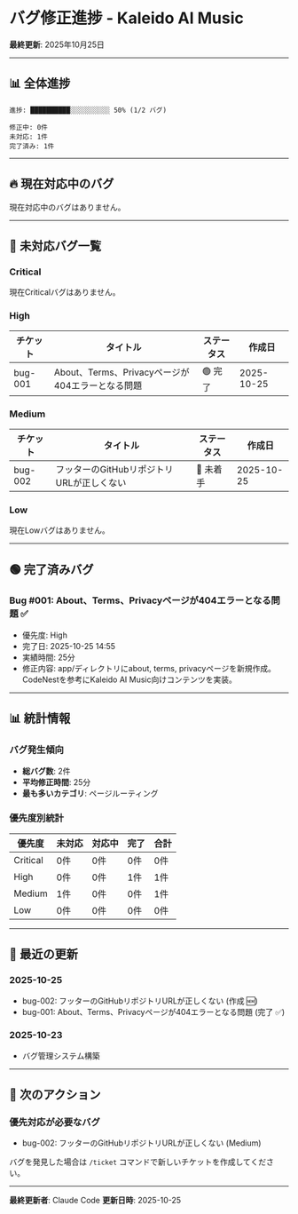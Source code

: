 # バグ修正進捗 - Kaleido AI Music

**最終更新**: 2025年10月25日

---

## 📊 全体進捗

```
進捗: ██████████░░░░░░░░░░ 50% (1/2 バグ)

修正中: 0件
未対応: 1件
完了済み: 1件
```

---

## 🔥 現在対応中のバグ

現在対応中のバグはありません。

---

## 🔴 未対応バグ一覧

### Critical
現在Criticalバグはありません。

### High

| チケット | タイトル | ステータス | 作成日 |
|---------|---------|----------|--------|
| bug-001 | About、Terms、Privacyページが404エラーとなる問題 | 🟢 完了 | 2025-10-25 |

### Medium

| チケット | タイトル | ステータス | 作成日 |
|---------|---------|----------|--------|
| bug-002 | フッターのGitHubリポジトリURLが正しくない | 🔴 未着手 | 2025-10-25 |

### Low
現在Lowバグはありません。

---

## 🟢 完了済みバグ

### Bug #001: About、Terms、Privacyページが404エラーとなる問題 ✅
- 優先度: High
- 完了日: 2025-10-25 14:55
- 実績時間: 25分
- 修正内容: app/ディレクトリにabout, terms, privacyページを新規作成。CodeNestを参考にKaleido AI Music向けコンテンツを実装。

---

## 📊 統計情報

### バグ発生傾向
- **総バグ数**: 2件
- **平均修正時間**: 25分
- **最も多いカテゴリ**: ページルーティング

### 優先度別統計
| 優先度 | 未対応 | 対応中 | 完了 | 合計 |
|--------|--------|--------|------|------|
| Critical | 0件 | 0件 | 0件 | 0件 |
| High | 0件 | 0件 | 1件 | 1件 |
| Medium | 1件 | 0件 | 0件 | 1件 |
| Low | 0件 | 0件 | 0件 | 0件 |

---

## 📝 最近の更新

### 2025-10-25
- bug-002: フッターのGitHubリポジトリURLが正しくない (作成 🆕)
- bug-001: About、Terms、Privacyページが404エラーとなる問題 (完了 ✅)

### 2025-10-23
- バグ管理システム構築

---

## 🎯 次のアクション

### 優先対応が必要なバグ
- bug-002: フッターのGitHubリポジトリURLが正しくない (Medium)

バグを発見した場合は `/ticket` コマンドで新しいチケットを作成してください。

---

**最終更新者**: Claude Code
**更新日時**: 2025-10-25
